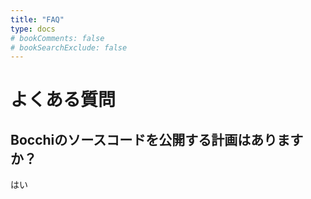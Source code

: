 ```yaml
---
title: "FAQ"
type: docs
# bookComments: false
# bookSearchExclude: false
---
```


 # よくある質問

## Bocchiのソースコードを公開する計画はありますか？
はい
